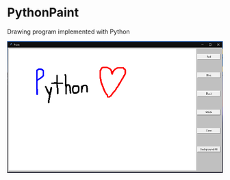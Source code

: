 # PythonPaint
Drawing program implemented with Python       

![Image-alt](https://github.com/Sem-Ir-dev/PythonPaint/blob/main/screenshots/screen.png)
